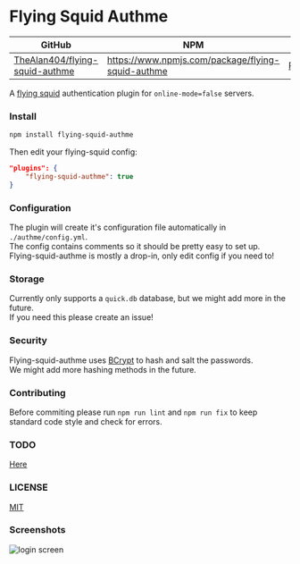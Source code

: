# Flying Squid Authme

| GitHub                                                                              | NPM                                               | Docs                                                               |
| ----------------------------------------------------------------------------------- | ------------------------------------------------- | ------------------------------------------------------------------ |
| [TheAlan404/flying-squid-authme](https://github.com/TheAlan404/flying-squid-authme) | https://www.npmjs.com/package/flying-squid-authme | [Readme](https://github.com/TheAlan404/flying-squid-authme#readme) |

A [flying squid](https://github.com/PrismarineJS/flying-squid) authentication plugin for `online-mode=false` servers.

### Install

```bash
npm install flying-squid-authme
```

Then edit your flying-squid config:

```json
"plugins": {
    "flying-squid-authme": true
}
```

### Configuration

The plugin will create it's configuration file automatically in `./authme/config.yml`.  
The config contains comments so it should be pretty easy to set up.  
Flying-squid-authme is mostly a drop-in, only edit config if you need to!

### Storage

Currently only supports a `quick.db` database, but we might add more in the future.  
If you need this please create an issue!

### Security

Flying-squid-authme uses [BCrypt](https://www.npmjs.com/package/bcrypt) to hash and salt the passwords.  
We might add more hashing methods in the future.

### Contributing

Before commiting please run `npm run lint` and `npm run fix` to keep standard code style and check for errors.

### TODO

[Here](TODO.md)

### LICENSE

[MIT](LICENSE.md)

### Screenshots

![login screen](https://i.imgur.com/Vx6saUv.png)
